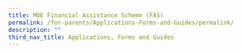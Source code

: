 ```yaml
---
title: MOE Financial Assistance Scheme (FAS)
permalink: /for-parents/Applications-Forms-and-Guides/permalink/
description: ""
third_nav_title: Applications, Forms and Guides
---
```

